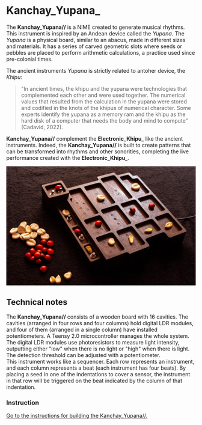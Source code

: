 # Kanchay_Yupana_

The **Kanchay_Yupana//** is a NIME created to generate musical rhythms. This instrument is inspired by an Andean device called the *Yupana*. The *Yupana* is a physical board, similar to an abacus, made in different sizes and materials. It has a series of carved geometric slots where seeds or pebbles are placed to perform arithmetic calculations, a practice used since pre-colonial times.  

The ancient instruments *Yupana* is strictly related to antoher device, the *Khipu*:  
>"In ancient times, the khipu and the yupana were technologies that complemented each other and were used together. The numerical values that resulted from the calculation in the yupana were stored and codified in the knots of the khipus of numerical character.   Some experts identify the yupana as a memory ram and the khipu as the hard disk of a computer that needs the body and mind to compute” (Cadavid, 2022).  
 
**Kanchay_Yupana//** complement the **Electronic_Khipu_** like the ancient instruments. Indeed, the **Kanchay_Yupana//** is built to create patterns that can be transformed into rhythms and other sonorities, completing the live performance created with the **Electronic_Khipu_**.  

![Kanchay_Yupana// Instrument](documentation/images/Kanchay_Yupana.png)

## Technical notes 

The **Kanchay_Yupana//** consists of a wooden board with 16 cavities. The cavities (arranged in four rows and four columns) hold digital LDR modules, and four of them (arranged in a single column) have installed potentiometers. A Teensy 2.0 microcontroller manages the whole system. The digital LDR modules use photoresistors to measure light intensity, outputting either "low" when there is no light or "high" when there is light. The detection threshold can be adjusted with a potentiometer.  
This instrument works like a sequencer. Each row represents an instrument, and each column represents a beat (each instrument has four beats). By placing a seed in one of the indentations to cover a sensor, the instrument in that row will be triggered on the beat indicated by the column of that indentation.

### Instruction
[Go to the instructions for building the Kanchay_Yupana//.](documentation/instructions/README.md)